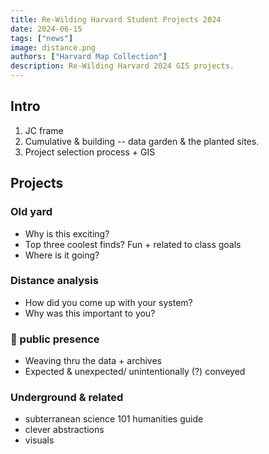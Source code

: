 ```yaml
---
title: Re-Wilding Harvard Student Projects 2024
date: 2024-06-15
tags: ["news"]
image: distance.png
authors: ["Harvard Map Collection"]
description: Re-Wilding Harvard 2024 GIS projects.
---
```


## Intro

1. JC frame
2. Cumulative & building -- data garden & the planted sites.
3. Project selection process + GIS 

## Projects

### Old yard

- Why is this exciting?
- Top three coolest finds? Fun + related to class goals
- Where is it going?


### Distance analysis

- How did you come up with your system?
- Why was this important to you?


### 🌳 public presence 

- Weaving thru the data + archives
- Expected & unexpected/ unintentionally (?) conveyed

### Underground & related

- subterranean science 101 humanities guide
- clever abstractions
- visuals